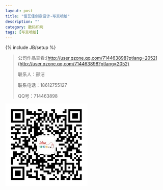 ```yaml
---
layout: post
title: "佳艺佳创意设计-写真喷绘"
description: ""
category: 数码印刷
tags: [写真喷绘]
---
```

{% include JB/setup %}


> 公司作品查看:[http://user.qzone.qq.com/714463898?ptlang=2052](http://user.qzone.qq.com/714463898?ptlang=2052)
>
> 联系人：邢洁
>
> 联系电话：18612755127
>
> QQ号：714463898


![alt text](/assets/resources/imgs/erweima.jpg "Er Wei Ma")